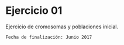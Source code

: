 # Ejercicio 01
Ejercicio de cromosomas y poblaciones inicial.

```bash
Fecha de finalización: Junio 2017
```

